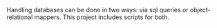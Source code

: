 Handling databases can be done in two ways: via sql queries or object-relational mappers. This project includes scripts for both.
